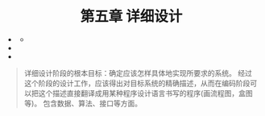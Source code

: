 <h1 align="center">第五章  详细设计</h1>

* []()
	* []()
* []()
* 

>详细设计阶段的根本目标：确定应该怎样具体地实现所要求的系统。
>经过这个阶段的设计工作，应该得出对目标系统的精确描述，从而在编码阶段可以把这个描述直接翻译成用某种程序设计语言书写的程序(画流程图，盒图等)。
>包含数据、算法、接口等方面。
 

